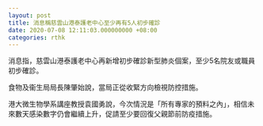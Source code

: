```yaml
---
layout: post
title: 消息稱慈雲山港泰護老中心至少再有5人初步確診
date: 2020-07-08 12:11:03.000000000 +08:00
categories: rthk
---
```


消息指，慈雲山港泰護老中心再新增初步確診新型肺炎個案，至少5名院友或職員初步確診。

食物及衞生局局長陳肇始說，當局正從收緊方向檢視防控措施。

港大微生物學系講座教授袁國勇說，今次情況是「所有專家的預料之內」，相信未來數天感染數字仍會繼續上升，促請至少要回復父親節前防疫措施。
